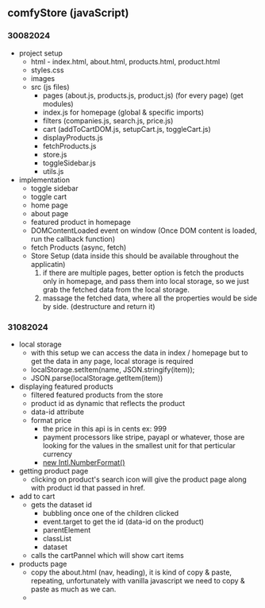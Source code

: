 ## comfyStore (javaScript)

### 30082024
- project setup
    - html - index.html, about.html, products.html, product.html
    - styles.css
    - images
    - src (js files)
        - pages (about.js, products.js, product.js) (for every page) (get modules)
        - index.js for homepage (global & specific imports)
        - filters (companies.js, search.js, price.js)
        - cart (addToCartDOM.js, setupCart.js, toggleCart.js)
        - displayProducts.js
        - fetchProducts.js
        - store.js
        - toggleSidebar.js
        - utils.js
- implementation
    - toggle sidebar
    - toggle cart
    - home page
    - about page
    - featured product in homepage
    - DOMContentLoaded event on window (Once DOM content is loaded, run the callback function)
    - fetch Products (async, fetch)
    - Store Setup (data inside this should be available throughout the applicatin)
       1. if there are multiple pages, better option is fetch the products only in homepage, and pass them into local storage, so we just grab the fetched data from the local storage. 
       2. massage the fetched data, where all the properties would be side by side. (destructure and return it)

### 31082024
- local storage
    - with this setup we can access the data in index / homepage but to get the data in any page, local storage is required
    - localStorage.setItem(name, JSON.stringify(item));
    - JSON.parse(localStorage.getItem(item))
- displaying featured products
    - filtered featured products from the store
    - product id as dynamic that reflects the product
    - data-id attribute 
    - format price
      - the price in this api is in cents ex: 999
      - payment processors like stripe, payapl or whatever, those are looking for the values in the smallest unit for that perticular currency
      - [new Intl.NumberFormat()](https://developer.mozilla.org/en-US/docs/Web/JavaScript/Reference/Global_Objects/Intl/NumberFormat)
- getting product page
    - clicking on product's search icon will give the product page along with product id that passed in href.
- add to cart
    - gets the dataset id
        - bubbling once one of the children clicked
        - event.target to get the id (data-id on the product)
        - parentElement
        - classList
        - dataset
    - calls the cartPannel which will show cart items
- products page
    - copy the about.html (nav, heading), it is kind of copy & paste, repeating, unfortunately with vanilla javascript we need to copy & paste as much as we can.
    - 